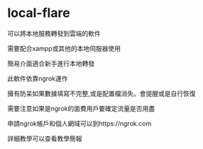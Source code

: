 # local-flare
可以將本地服務轉發到雲端的軟件

需要配合xampp或其他的本地伺服器使用

簡易介面適合新手進行本地轉發

此軟件依靠ngrok運作

擁有防呆如果數據填寫不完整,或是配置檔消失。會提醒或是自行恢復

需要注意如果是ngrok的面費用戶要確定流量是否用盡

申請ngrok帳戶和個人網域可以到https://ngrok.com

詳細教學可以查看教學簡報
